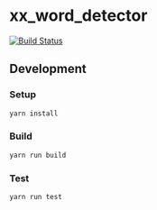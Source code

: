 # xx_word_detector
[![Build Status](https://travis-ci.org/ba0918/xx_word_detector.svg?branch=master)](https://travis-ci.org/ba0918/xx_word_detector)

## Development
### Setup
```bash
yarn install
```

### Build
```bash
yarn run build
```

### Test
```bash
yarn run test
```
